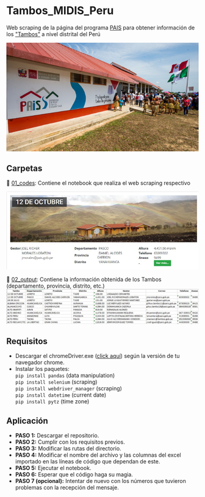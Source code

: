 # Tambos_MIDIS_Peru
Web scraping de la página del programa [PAIS](https://www.pais.gob.pe/webpais/public/) para obtener información de los ["Tambos"](https://www.pais.gob.pe/webpais/public/plataformas/fijas?filtro=&pag=1) a nivel distrital del Perú 

![](00_static/PAIS_program.jpg)

## Carpetas 
📁 [01_codes](https://github.com/braulio-arteaga/Tambos_MIDIS_Peru/tree/main/01_codes): Contiene el notebook que realiza el web scraping respectivo    

![](00_static/Tambo.jpg)

📁 [02_output](https://github.com/braulio-arteaga/Tambos_MIDIS_Peru/tree/main/02_output): Contiene la información obtenida de los Tambos (departamento, provincia, distrito, etc.)
![](00_static/Informacion.jpg)

## Requisitos   
* Descargar el chromeDriver.exe ([click aquí](https://chromedriver.chromium.org/downloads)) según la versión de tu navegador chrome. 
* Instalar los paquetes:  
`pip install pandas`  (data manipulation)  
`pip install selenium`  (scraping)    
`pip install webdriver_manager`  (scraping)  
`pip install datetime` (current date)  
`pip install pytz` (time zone)

## Aplicación
* **PASO 1:** Descargar el repositorio.  
* **PASO 2:** Cumplir con los requisitos previos.  
* **PASO 3:** Modificar las rutas del directorio.
* **PASO 4:** Modificar el nombre del archivo y las columnas del excel importado en las líneas de código que dependan de este.
* **PASO 5:** Ejecutar el notebook.
* **PASO 6:** Esperar que el código haga su magia.  
* **PASO 7 (opcional):** Intentar de nuevo con los números que tuvieron problemas con la recepción del mensaje. 


